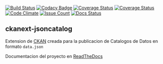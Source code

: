 
[![Build Status](https://travis-ci.org/JoseSalgado1024/ckanext-jsoncatalog.svg?branch=master)](https://travis-ci.org/JoseSalgado1024/ckanext-jsoncatalog)
[![Codacy Badge](https://api.codacy.com/project/badge/Grade/358fea95190c4f068492b66390b3a3de)](https://www.codacy.com/app/JoseSalgado1024/ckanext-jsoncatalog?utm_source=github.com&amp;utm_medium=referral&amp;utm_content=JoseSalgado1024/ckanext-jsoncatalog&amp;utm_campaign=Badge_Grade)
[![Coverage Status](https://coveralls.io/repos/github/JoseSalgado1024/ckanext-jsoncatalog/badge.svg?branch=development)](https://coveralls.io/github/JoseSalgado1024/ckanext-jsoncatalog?branch=master)
[![Coverage Status](https://img.shields.io/github/license/mashape/apistatus.svg)](https://img.shields.io/github/license/mashape/apistatus.svg)
[![Code Climate](https://codeclimate.com/github/JoseSalgado1024/ckanext-jsoncatalog/badges/gpa.svg)](https://codeclimate.com/github/JoseSalgado1024/ckanext-jsoncatalog)
[![Issue Count](https://codeclimate.com/github/JoseSalgado1024/ckanext-jsoncatalog/badges/issue_count.svg)](https://codeclimate.com/github/JoseSalgado1024/ckanext-jsoncatalog)
[![Docs Status](https://readthedocs.org/projects/ckanext-jsoncatalog/badge/?version=development)](http://ckanext-jsoncatalog.readthedocs.io/es/development/)

ckanext-jsoncatalog
---

Extension de [CKAN](https://docs.ckan.org/en/latest/) creada para la publicacion de Catalogos de Datos en formato `data.json`

Documentacion del proyecto en [ReadTheDocs](http://ckanext-jsoncatalog.readthedocs.io/es/latest/)
